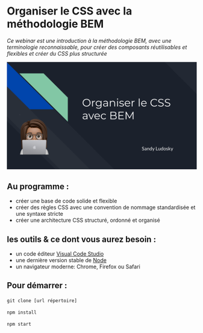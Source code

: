 # Organiser le CSS avec la méthodologie BEM

*Ce webinar est une introduction à la méthodologie BEM, avec une terminologie reconnaissable, pour créer des composants réutilisables et flexibles et créer du CSS plus structurée* 

![Presentation webinar](preview.png "Presentation webinar")

## Au programme :
- créer une base de code solide et flexible 
- créer des règles CSS avec une convention de nommage standardisée et une syntaxe stricte
- créer une architecture CSS structuré, ordonné et organisé

## les outils & ce dont vous aurez besoin : 
- un code éditeur [Visual Code Studio](https://code.visualstudio.com/) 
- une dernière version stable de [Node](https://nodejs.org/en/)
- un navigateur moderne: Chrome, Firefox ou Safari

## Pour démarrer :

`git clone [url répertoire]`

`npm install`

`npm start`